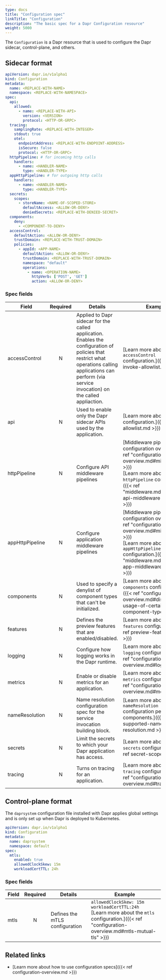 ```yaml
---
type: docs
title: "Configuration spec"
linkTitle: "Configuration"
description: "The basic spec for a Dapr Configuration resource"
weight: 5000
---
```


The `Configuration` is a Dapr resource that is used to configure the Dapr sidecar, control-plane, and others.

## Sidecar format

```yaml
apiVersion: dapr.io/v1alpha1
kind: Configuration
metadata:
  name: <REPLACE-WITH-NAME>
  namespace: <REPLACE-WITH-NAMESPACE>
spec:
  api:
    allowed:
      - name: <REPLACE-WITH-API>
        version: <VERSION>
        protocol: <HTTP-OR-GRPC>
  tracing:
    samplingRate: <REPLACE-WITH-INTEGER>
    stdout: true
    otel:
      endpointAddress: <REPLACE-WITH-ENDPOINT-ADDRESS>
      isSecure: false
      protocol: <HTTP-OR-GRPC>
  httpPipeline: # for incoming http calls
    handlers:
      - name: <HANDLER-NAME>
        type: <HANDLER-TYPE>
  appHttpPipeline: # for outgoing http calls
    handlers:
      - name: <HANDLER-NAME>
        type: <HANDLER-TYPE>
  secrets:
    scopes:
      - storeName: <NAME-OF-SCOPED-STORE>
        defaultAccess: <ALLOW-OR-DENY>
        deniedSecrets: <REPLACE-WITH-DENIED-SECRET>
  components:
    deny:
      - <COMPONENT-TO-DENY>
  accessControl:
    defaultAction: <ALLOW-OR-DENY>
    trustDomain: <REPLACE-WITH-TRUST-DOMAIN>
    policies:
      - appId: <APP-NAME>
        defaultAction: <ALLOW-OR-DENY>
        trustDomain: <REPLACE-WITH-TRUST-DOMAIN>
        namespace: "default"
        operations:
          - name: <OPERATION-NAME>
            httpVerb: ['POST', 'GET']
            action: <ALLOW-OR-DENY>
```

### Spec fields

| Field              | Required | Details | Example |
|--------------------|:--------:|---------|---------|
| accessControl      | N        | Applied to Dapr sidecar for the called application. Enables the configuration of policies that restrict what operations calling applications can perform (via service invocation) on the called appliaction.  | [Learn more about the `accessControl` configuration.]({{< ref invoke-allowlist.md >}}) |
| api                | N        | Used to enable only the Dapr sidecar APIs used by the application.  | [Learn more about the `api` configuration.]({{< ref api-allowlist.md >}}) |
| httpPipeline       | N        | Configure API middleware pipelines | [Middleware pipeline configuration overview]({{< ref "configuration-overview.md#middleware" >}})<br>[Learn more about the `httpPipeline` configuration.]({{< ref "middleware.md#configure-api-middleware-pipelines" >}}) |
| appHttpPipeline    | N        | Configure application middleware pipelines | [Middleware pipeline configuration overview]({{< ref "configuration-overview.md#middleware" >}})<br>[Learn more about the `appHttpPipeline` configuration.]({{< ref "middleware.md#configure-app-middleware-pipelines" >}}) |
| components         | N        | Used to specify a denylist of component types that can't be initialized. | [Learn more about the `components` configuration.]({{< ref "configuration-overview.md#disallow-usage-of-certain-component-types" >}}) |
| features           | N        | Defines the preview features that are enabled/disabled. | [Learn more about the `features` configuration.]({{< ref preview-features.md >}}) |
| logging            | N        | Configure how logging works in the Dapr runtime. | [Learn more about the `logging` configuration.]({{< ref "configuration-overview.md#logging" >}})  |
| metrics            | N        | Enable or disable metrics for an application. | [Learn more about the `metrics` configuration.]({{< ref "configuration-overview.md#metrics" >}}) |
| nameResolution     | N        | Name resolution configuration spec for the service invocation building block. | [Learn more about the `nameResolution` configuration per components.]({{< ref supported-name-resolution.md >}}) |
| secrets            | N        | Limit the secrets to which your Dapr application has access.  | [Learn more about the `secrets` configuration.]({{< ref secret-scope.md >}}) |
| tracing            | N        | Turns on tracing for an application. | [Learn more about the `tracing` configuration.]({{< ref "configuration-overview.md#tracing" >}}) |


## Control-plane format

The `daprsystem` configuration file installed with Dapr applies global settings and is only set up when Dapr is deployed to Kubernetes. 

```yml
apiVersion: dapr.io/v1alpha1
kind: Configuration
metadata:
  name: daprsystem
  namespace: default
spec:
  mtls:
    enabled: true
    allowedClockSkew: 15m
    workloadCertTTL: 24h
```

### Spec fields

| Field              | Required | Details | Example |
|--------------------|:--------:|---------|---------|
| mtls               | N        | Defines the mTLS configuration | `allowedClockSkew: 15m`<br>`workloadCertTTL:24h`<br>[Learn more about the `mtls` configuration.]({{< ref "configuration-overview.md#mtls-mutual-tls" >}}) |


## Related links

- [Learn more about how to use configuration specs]({{< ref configuration-overview.md >}})